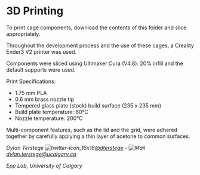 3D Printing
===========

To print cage components, download the contents of this folder and slice appropriately.

Throughout the development process and the use of these cages, a Creality Ender3 V2 printer was used.

Components were sliced using Ultimaker Cura (V4.8).  20% infill and the default supports were used.

Print Specifications:

- 1.75 mm PLA
- 0.6 mm brass nozzle tip
- Tempered glass plate (stock) build surface (235 x 235 mm)
- Build plate temperature: 60°C
- Nozzle temperature: 200°C

Multi-component features, such as the lid and the grid, were adhered together by carefully applying a thin layer of acetone to common surfaces.

*Dylan Terstege ![twitter-icon_16x16](https://user-images.githubusercontent.com/44174532/113163958-e3d3e400-91fd-11eb-8d79-17906d8d3f25.png)[@dterstege](https://twitter.com/dterstege) - ![Mail](https://user-images.githubusercontent.com/44174532/113164412-50e77980-91fe-11eb-9282-dd83852578ce.png) dylan.terstege@ucalgary.ca*

*Epp Lab, University of Calgary*

